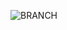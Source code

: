 ![BRANCH](https://github.com/muhammadtalhasami/rv32i_processor_sv/assets/141629485/033864c4-4ac0-4067-afce-297da46dc592)
